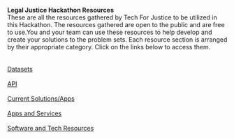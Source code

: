 <strong>Legal Justice Hackathon Resources</strong><br>
These are all the resources gathered by Tech For Justice to be utilized in this Hackathon. The resources gathered are open to the public and are free to use.You and your team can use these resources to help develop and create your solutions to the problem sets. Each resource section is arranged by their appropriate category. Click on the links below to access them.<br>
<br>
<br>
<a href="https://github.com/TechForJustice/Datasets-API-Tech-Resources/blob/master/Datasets.md">Datasets</a><br>
<br>
<a href="https://github.com/TechForJustice/Datasets-API-Tech-Resources/blob/master/API.md">API</a><br>
<br>
<a href="https://github.com/TechForJustice/Datasets-API-Tech-Resources/blob/master/Official%20Apps%20that%20exists.md">Current Solutions/Apps</a><br>
<br>
<a href="https://github.com/TechForJustice/Datasets-API-Tech-Resources/blob/master/Apps%20%26%20Services.md">Apps and Services</a><br>
<br>
<a href="https://github.com/TechForJustice/Datasets-API-Tech-Resources/blob/master/Software%20and%20Tech%20.md">Software and Tech Resources</a><br>




